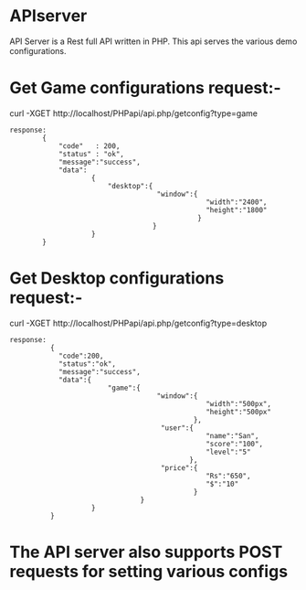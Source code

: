 # APIserver
API Server is a Rest full API written in PHP. This api serves the various demo configurations.



Get Game configurations request:-
================================

curl -XGET http://localhost/PHPapi/api.php/getconfig?type=game

    response:
            {
                "code"   : 200,
                "status" : "ok",
                "message":"success",
                "data":
                        {
                            "desktop":{
                                        "window":{
                                                    "width":"2400",
                                                    "height":"1800"
                                                  }
                                       }
                        }
            }



Get Desktop configurations request:-
================================

curl -XGET http://localhost/PHPapi/api.php/getconfig?type=desktop

    response:
              {
                "code":200,
                "status":"ok",
                "message":"success",
                "data":{
                            "game":{
                                        "window":{
                                                    "width":"500px",
                                                    "height":"500px"
                                                 },
                                         "user":{
                                                    "name":"San",
                                                    "score":"100",
                                                    "level":"5"
                                                },
                                         "price":{
                                                    "Rs":"650",
                                                    "$":"10"
                                                 }
                                    }
                        }
              }


  # The API server also supports POST requests for setting various configs